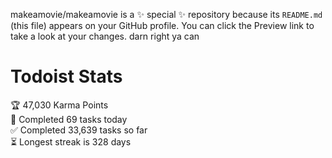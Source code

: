 makeamovie/makeamovie is a ✨ special ✨ repository because its `README.md` (this file) appears on your GitHub profile.
You can click the Preview link to take a look at your changes. darn right ya can

# Todoist Stats

<!-- TODO-IST:START -->
🏆  47,030 Karma Points           
🌸  Completed 69 tasks today           
✅  Completed 33,639 tasks so far           
⏳  Longest streak is 328 days
<!-- TODO-IST:END -->